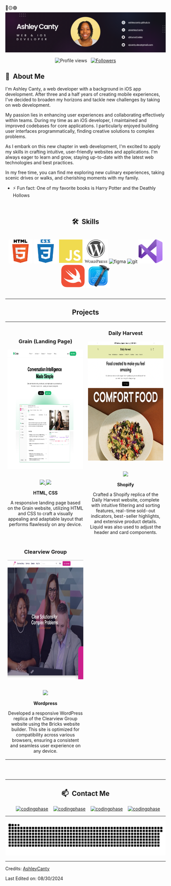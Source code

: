<div>
🔴🟡🟢

<br>

</div>


<div align="center">
  <img src="https://github.com/AshleyCanty/AshleyCanty/blob/main/App%20Developer%20LinkedIn%20Banner.png" alt="Card header"/>
</div>

<p align="center">
  <img src="https://komarev.com/ghpvc/?username=AshleyCanty0&color=blueviolet" alt="Profile views" />
  &nbsp;
  <a href="https://github.com/AshleyCanty?tab=followers">
    <img src="https://img.shields.io/github/followers/AshleyCanty?style=social" alt="Followers" />
  </a>
</p>


<div>

  ## 🧭 &nbsp;About Me


I'm Ashley Canty, a web developer with a background in iOS app development. After three and a half years of creating mobile experiences, I've decided to broaden my horizons and tackle new challenges by taking on web development.

My passion lies in enhancing user experiences and collaborating effectively within teams. During my time as an iOS developer, I maintained and improved codebases for core applications. I particularly enjoyed building user interfaces programmatically, finding creative solutions to complex problems.

As I embark on this new chapter in web development, I'm excited to apply my skills in crafting intuitive, user-friendly websites and applications. I'm always eager to learn and grow, staying up-to-date with the latest web technologies and best practices.

In my free time, you can find me exploring new culinary experiences, taking scenic drives or walks, and cherishing moments with my family.

  - ⚡ Fun fact: One of my favorite books is Harry Potter and the Deathly Hollows</a>

  <br>
  

</div>

<h2 align="center">🛠️ &nbsp;Skills</h2>

<div align="center">
                <br>
                    <div align="center">
                      <img src="https://raw.githubusercontent.com/devicons/devicon/master/icons/html5/html5-original-wordmark.svg" alt="html5" width="75" height="75"/> 
			<img src="https://raw.githubusercontent.com/devicons/devicon/1119b9f84c0290e0f0b38982099a2bd027a48bf1/icons/css3/css3-plain-wordmark.svg" alt="css3" width="75" height="75"/>
                      <img src="https://raw.githubusercontent.com/devicons/devicon/1119b9f84c0290e0f0b38982099a2bd027a48bf1/icons/javascript/javascript-plain.svg" alt="css3" width="75" height="75"/>
                      <img src="https://raw.githubusercontent.com/devicons/devicon/1119b9f84c0290e0f0b38982099a2bd027a48bf1/icons/wordpress/wordpress-plain-wordmark.svg" alt="css3" width="75" height="75"/>
                      <img src="https://www.vectorlogo.zone/logos/figma/figma-icon.svg" alt="figma" width="75" height="75"/> 
                      <img src="https://www.vectorlogo.zone/logos/git-scm/git-scm-icon.svg" alt="git" width="75" height="75"/> 
                      <img src="https://raw.githubusercontent.com/devicons/devicon/master/icons/visualstudio/visualstudio-original.svg" alt="git" width="75" height="75"/> 
                      <img src="https://raw.githubusercontent.com/devicons/devicon/master/icons/swift/swift-original.svg" alt="css3" width="75" height="75"/>
                      <img src="https://raw.githubusercontent.com/devicons/devicon/master/icons/xcode/xcode-original.svg" alt="css3" width="75" height="75"/>
                    </div>
</div>

<br>
<hr>

<!-- PROJECTS -->

<h2 align="center">Projects</h2>
<div align="center">
	<table>
		<tr>
			<td width="50%">
				<h3 align="center">Grain (Landing Page)</h3>
				<div align="center">  
					<a href='https://grain-demo-website-df82f0a8adb5.herokuapp.com/' target="_blank">
						<img src="https://github.com/AshleyCanty/AshleyCanty/blob/main/project-1.png" alt="project 1" height="375px" />
					</a>
					<br>
					<br>
					<p>
						<a href="https://github.com/AshleyCanty/grain-demo-website" target="_blank">
							<img src="https://img.shields.io/badge/Repo-lightgrey?style=for-the-badge&logo=github"/>
						</a>  
						<a href="https://grain-demo-website-df82f0a8adb5.herokuapp.com/" target="_blank">
              <img src="https://img.shields.io/badge/Live-lightgrey?style=for-the-badge&color=0892d0"/>
						</a>
					</p>
					<p><strong>HTML, CSS</strong></p>
          <p>
						A responsive landing page based on the Grain website, utilizing HTML and CSS to craft a visually appealing and adaptable layout that performs flawlessly on any device.
					</p>
				</div>
			</td>
			<td width="50%">
				<h3 align="center">Daily Harvest</h3>
				<div align="center" >  
					<a href='https://bit.ly/3AFtaiS' target="_blank">
						<img src="https://github.com/AshleyCanty/AshleyCanty/blob/main/project-2.png" alt="project 2" height="375px" />
					</a>
					<br>
					<br>
					<p>
						<a href="https://bit.ly/3AFtaiS" target="_blank">
							<img src="https://img.shields.io/badge/Live-lightgrey?style=for-the-badge&color=0892d0"/>
						</a>	
					</p>
					 <p><strong>Shopify</strong></p>
					<p>Crafted a Shopify replica of the Daily Harvest website, complete with intuitive filtering and sorting features, real-time sold-out indicators, best-seller highlights, and extensive product details. Liquid was also used to adjust the header and card components. </p>
				</div>
        </tr>
	    <tr>
            <td width="50%">
                <h3 align="center">Clearview Group</h3>
                <div align="center" >  
                    <a href='https://ajcanty-demo-f7071e.ingress-comporellon.ewp.live/home-clearview-group/' target="_blank">
                        <img src="https://github.com/AshleyCanty/AshleyCanty/blob/main/project-3.png" alt="project 3" height="375px" />
                    </a>
                    <br>
                    <br>
                    <p>
						<a href="https://ajcanty-demo-f7071e.ingress-comporellon.ewp.live/home-clearview-group/" target="_blank">
							<img src="https://img.shields.io/badge/Live-lightgrey?style=for-the-badge&color=0892d0"/>
						</a>
                    </p>
                    <p><strong>Wordpress</strong></p>
		    <p>Developed a responsive WordPress replica of the Clearview Group website using the Bricks website builder. This site is optimized for compatibility across various browsers, ensuring a consistent and seamless user experience on any device. </p>
                </div>
            </td>
        </tr>
	</table>
</div>
<br />
<br />
<hr>



<!-- SOCIALS -->

<h2 align="center">📫 &nbsp;Contact Me</h2>
<p align="center">
	&nbsp&nbsp&nbsp
	<a href="https://x.com/KurvoCodes" target="blank"><img align="center" src="https://raw.githubusercontent.com/rahuldkjain/github-profile-readme-generator/master/src/images/icons/Social/twitter.svg" alt="codingphase" height="30" width="40" /></a>&nbsp&nbsp&nbsp
<a href="https://www.linkedin.com/in/ashleyjcanty/" target="blank"><img align="center" src="https://raw.githubusercontent.com/rahuldkjain/github-profile-readme-generator/master/src/images/icons/Social/linked-in-alt.svg" alt="codingphase" height="30" width="40" /></a>&nbsp&nbsp&nbsp
<a href="https://www.instagram.com/kurvocodes/" target="blank"><img align="center" src="https://raw.githubusercontent.com/rahuldkjain/github-profile-readme-generator/master/src/images/icons/Social/instagram.svg" alt="codingphase" height="30" width="40" /></a>&nbsp&nbsp&nbsp
<a href="https://www.youtube.com/@KurvoCodes" target="blank"><img align="center" src="https://raw.githubusercontent.com/rahuldkjain/github-profile-readme-generator/master/src/images/icons/Social/youtube.svg" alt="codingphase" height="30" width="40" /></a>
</p>

<hr>


<div align="center">
<!-- ![Snake animation](https://github.com/Pepyn0/Pepyn0/blob/output/github-contribution-grid-snake.svg) -->
</div>

<div>
  <img src="https://raw.githubusercontent.com/AshleyCanty/AshleyCanty/main/github-contribution-grid-snake.svg" alt="snake"></center>
</div>

<!-- ## 📚 &nbsp;My Projects -->


------
Credits: [AshleyCanty](https://github.com/AshleyCanty)

Last Edited on: 08/30/2024
